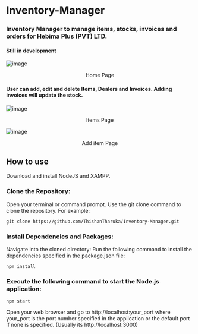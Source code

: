 # Inventory-Manager

### Inventory Manager to manage items, stocks, invoices and orders for Hebima Plus (PVT) LTD.
#### Still in development

![image](https://github.com/ThishanTharuka/Inventory-Manager/assets/98091563/66b20b8f-aae6-4f07-a4b6-44c825990bf2)
<p align="center" >Home Page</p>


#### User can add, edit and delete Items, Dealers and Invoices. Adding invoices will update the stock.
![image](https://github.com/ThishanTharuka/Inventory-Manager/assets/98091563/c50f7a34-e663-4bb5-9258-1c6eea522b8d)
<p align="center" >Items Page</p>

![image](https://github.com/ThishanTharuka/Inventory-Manager/assets/98091563/094dd80a-19e5-4971-9b40-7e3b4ee4a735)
<p align="center" >Add item Page</p>

## How to use
Download and install NodeJS and XAMPP.

### Clone the Repository:

Open your terminal or command prompt.
Use the git clone command to clone the repository. For example:
```
git clone https://github.com/ThishanTharuka/Inventory-Manager.git
```
### Install Dependencies and Packages:

Navigate into the cloned directory:
Run the following command to install the dependencies specified in the package.json file:
```
npm install
```

### Execute the following command to start the Node.js application:
```
npm start
```
Open your web browser and go to http://localhost:your_port where your_port is the port number specified in the application or the default port if none is specified. (Usually its http://localhost:3000)
